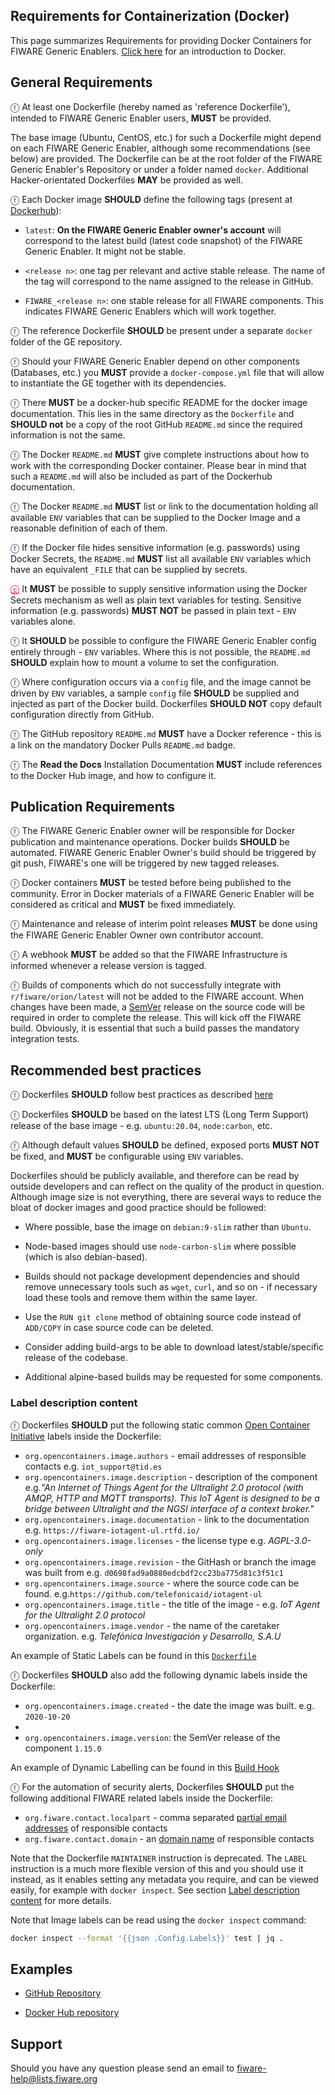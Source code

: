 ## Requirements for Containerization (Docker)

This page summarizes Requirements for providing Docker Containers for FIWARE Generic Enablers.
[Click here](https://docs.docker.com/engine/understanding-docker/) for an introduction to Docker.

## General Requirements

<span style="color:#233c68;">&#x24D5;</span> At least one Dockerfile (hereby named as 'reference Dockerfile'), intended
to FIWARE Generic Enabler users, **MUST** be provided.

The base image (Ubuntu, CentOS, etc.) for such a Dockerfile might depend on each FIWARE Generic Enabler, although some
recommendations (see below) are provided. The Dockerfile can be at the root folder of the FIWARE Generic Enabler's
Repository or under a folder named `docker`. Additional Hacker-orientated Dockerfiles **MAY** be provided as well.

<span style="color:#233c68;">&#x24D5;</span> Each Docker image **SHOULD** define the following tags (present at
[Dockerhub](https://hub.docker.com/)):

-   `latest`: **On the FIWARE Generic Enabler owner's account** will correspond to the latest build (latest code
    snapshot) of the FIWARE Generic Enabler. It might not be stable.

-   `<release n>`: one tag per relevant and active stable release. The name of the tag will correspond to the name
    assigned to the release in GitHub.

-   `FIWARE_<release n>`: one stable release for all FIWARE components. This indicates FIWARE Generic Enablers which
    will work together.

<span style="color:#233c68;">&#x24D5;</span> The reference Dockerfile **SHOULD** be present under a separate `docker`
folder of the GE repository.

<span style="color:#233c68;">&#x24D5;</span> Should your FIWARE Generic Enabler depend on other components (Databases,
etc.) you **MUST** provide a `docker-compose.yml` file that will allow to instantiate the GE together with its
dependencies.

<span style="color:#233c68;">&#x24D5;</span> There **MUST** be a docker-hub specific README for the docker image
documentation. This lies in the same directory as the `Dockerfile` and **SHOULD not** be a copy of the root GitHub
`README.md` since the required information is not the same.

<span style="color:#233c68;">&#x24D5;</span> The Docker `README.md` **MUST** give complete instructions about how to
work with the corresponding Docker container. Please bear in mind that such a `README.md` will also be included as part
of the Dockerhub documentation.

<span style="color:#233c68;">&#x24D5;</span> The Docker `README.md` **MUST** list or link to the documentation holding
all available `ENV` variables that can be supplied to the Docker Image and a reasonable definition of each of them.

<span style="color:#233c68;">&#x24D5;</span> If the Docker file hides sensitive information (e.g. passwords) using
Docker Secrets, the `README.md` **MUST** list all available `ENV` variables which have an equivalent `_FILE` that can be
supplied by secrets.

<a style="color:red!important" href="https://bestpractices.coreinfrastructure.org/en/projects/1#no_leaked_credentials">&#x24D2;</a>
It **MUST** be possible to supply sensitive information using the Docker Secrets mechanism as well as plain text
variables for testing. Sensitive information (e.g. passwords) **MUST NOT** be passed in plain text - `ENV` variables
alone.

<span style="color:#233c68;">&#x24D5;</span> It **SHOULD** be possible to configure the FIWARE Generic Enabler config
entirely through - `ENV` variables. Where this is not possible, the `README.md` **SHOULD** explain how to mount a volume
to set the configuration.

<span style="color:#233c68;">&#x24D5;</span> Where configuration occurs via a `config` file, and the image cannot be
driven by `ENV` variables, a sample `config` file **SHOULD** be supplied and injected as part of the Docker build.
Dockerfiles **SHOULD NOT** copy default configuration directly from GitHub.

<span style="color:#233c68;">&#x24D5;</span> The GitHub repository `README.md` **MUST** have a Docker reference - this
is a link on the mandatory Docker Pulls `README.md` badge.

<span style="color:#233c68;">&#x24D5;</span> The **Read the Docs** Installation Documentation **MUST** include
references to the Docker Hub image, and how to configure it.

## Publication Requirements

<span style="color:#233c68;">&#x24D5;</span> The FIWARE Generic Enabler owner will be responsible for Docker publication
and maintenance operations. Docker builds **SHOULD** be automated. FIWARE Generic Enabler Owner's build should be
triggered by git push, FIWARE's one will be triggered by new tagged releases.

<span style="color:#233c68;">&#x24D5;</span> Docker containers **MUST** be tested before being published to the
community. Error in Docker materials of a FIWARE Generic Enabler will be considered as critical and **MUST** be fixed
immediately.

<span style="color:#233c68;">&#x24D5;</span> Maintenance and release of interim point releases **MUST** be done using
the FIWARE Generic Enabler Owner own contributor account.

<span style="color:#233c68;">&#x24D5;</span> A webhook **MUST** be added so that the FIWARE Infrastructure is informed
whenever a release version is tagged.

<span style="color:#233c68;">&#x24D5;</span> Builds of components which do not successfully integrate with
`r/fiware/orion/latest` will not be added to the FIWARE account. When changes have been made, a
[SemVer](https://semver.org/) release on the source code will be required in order to complete the release. This will
kick off the FIWARE build. Obviously, it is essential that such a build passes the mandatory integration tests.

## Recommended best practices

<span style="color:#233c68;">&#x24D5;</span> Dockerfiles **SHOULD** follow best practices as described
[here](https://docs.docker.com/articles/dockerfile_best-practices/)

<span style="color:#233c68;">&#x24D5;</span> Dockerfiles **SHOULD** be based on the latest LTS (Long Term Support)
release of the base image - e.g. `ubuntu:20.04`, `node:carbon`, etc.

<span style="color:#233c68;">&#x24D5;</span> Although default values **SHOULD** be defined, exposed ports **MUST NOT**
be fixed, and **MUST** be configurable using `ENV` variables.

Dockerfiles should be publicly available, and therefore can be read by outside developers and can reflect on the quality
of the product in question. Although image size is not everything, there are several ways to reduce the bloat of docker
images and good practice should be followed:

-   Where possible, base the image on `debian:9-slim` rather than `Ubuntu`.

-   Node-based images should use `node-carbon-slim` where possible (which is also debian-based).

-   Builds should not package development dependencies and should remove unnecessary tools such as `wget`, `curl`, and
    so on - if necessary load these tools and remove them within the same layer.

-   Use the `RUN git clone` method of obtaining source code instead of `ADD/COPY` in case source code can be deleted.

-   Consider adding build-args to be able to download latest/stable/specific release of the codebase.

-   Additional alpine-based builds may be requested for some components.

### Label description content

<span style="color:#233c68;">&#x24D5;</span> Dockerfiles **SHOULD** put the following static common
[Open Container Initiative](https://opencontainers.org/) labels inside the Dockerfile:

-   `org.opencontainers.image.authors` - email addresses of responsible contacts e.g. `iot_support@tid.es`
-   `org.opencontainers.image.description` - description of the component e.g._"An Internet of Things Agent for the
    Ultralight 2.0 protocol (with AMQP, HTTP and MQTT transports). This IoT Agent is designed to be a bridge between
    Ultralight and the NGSI interface of a context broker."_
-   `org.opencontainers.image.documentation` - link to the documentation e.g. `https://fiware-iotagent-ul.rtfd.io/`
-   `org.opencontainers.image.licenses` - the license type e.g. _AGPL-3.0-only_
-   `org.opencontainers.image.revision` - the GitHash or branch the image was built from e.g.
    `d0698fad9a0880edcbdf2cc23ba775d81c3f51c1`
-   `org.opencontainers.image.source` - where the source code can be found.
    e.g.`https://github.com/telefonicaid/iotagent-ul`
-   `org.opencontainers.image.title` - the title of the image - e.g. _IoT Agent for the Ultralight 2.0 protocol_
-   `org.opencontainers.image.vendor` - the name of the caretaker organization. e.g. _Telefónica Investigación y
    Desarrollo, S.A.U_

An example of Static Labels can be found in this
[ `Dockerfile`](https://github.com/telefonicaid/iotagent-ul/blob/master/docker/Dockerfile#L199-L207)

<span style="color:#233c68;">&#x24D5;</span> Dockerfiles **SHOULD** also add the following dynamic labels inside the
Dockerfile:

-   `org.opencontainers.image.created` - the date the image was built. e.g. `2020-10-20`
-
-   `org.opencontainers.image.version`: the SemVer release of the component `1.15.0`

An example of Dynamic Labelling can be found in this
[Build Hook](https://github.com/telefonicaid/iotagent-ul/blob/master/docker/hooks/build#L23-L27)

<span style="color:#233c68;">&#x24D5;</span> For the automation of security alerts, Dockerfiles **SHOULD** put the
following additional FIWARE related labels inside the Dockerfile:

-   `org.fiware.contact.localpart` - comma separated
    [partial email addresses](https://en.wikipedia.org/wiki/Email_address#Local-part) of responsible contacts
-   `org.fiware.contact.domain` - an [domain name](https://en.wikipedia.org/wiki/Email_address#Domain) of responsible
    contacts

Note that the Dockerfile `MAINTAINER` instruction is deprecated. The `LABEL` instruction is a much more flexible version
of this and you should use it instead, as it enables setting any metadata you require, and can be viewed easily, for
example with `docker inspect`. See section [Label description content](#label-description-content) for more details.

Note that Image labels can be read using the `docker inspect` command:

```bash
docker inspect --format '{{json .Config.Labels}}' test | jq .
```

## Examples

-   [GitHub Repository](https://github.com/telefonicaid/fiware-orion/tree/master/docker)

-   [Docker Hub repository](https://hub.docker.com/r/fiware/orion/)

## Support

Should you have any question please send an email to [fiware-help@lists.fiware.org](mailto:fiware-help@lists.fiware.org)
